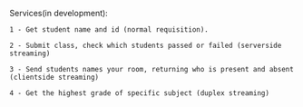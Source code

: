 Services(in development):

    1 - Get student name and id (normal requisition).
    
    2 - Submit class, check which students passed or failed (serverside streaming)
    
    3 - Send students names your room, returning who is present and absent (clientside streaming)
    
    4 - Get the highest grade of specific subject (duplex streaming)
